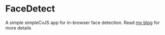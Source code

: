 # FaceDetect

A simple simpleCvJS app for in-browser face detection. Read [my blog](http://ganeshiyer.net/blog/2013/12/18/creating-a-simple-simplecvjs-app-face-detection/) for more details
